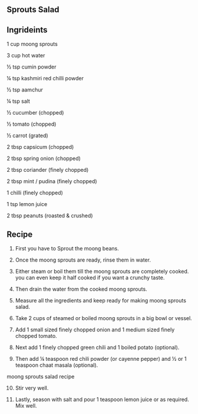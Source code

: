 ## Sprouts Salad
## Ingrideints
1 cup moong sprouts

3 cup hot water

½ tsp cumin powder

¼ tsp kashmiri red chilli powder

½ tsp aamchur

¼ tsp salt

½ cucumber (chopped)

½ tomato (chopped)

½ carrot (grated)

2 tbsp capsicum (chopped)

2 tbsp spring onion (chopped)

2 tbsp coriander (finely chopped)

2 tbsp mint / pudina (finely chopped)

1 chilli (finely chopped)

1 tsp lemon juice

2 tbsp peanuts (roasted & crushed)

## Recipe
<!--Itlaics-->
1. First you have to Sprout the moong beans.





2. Once the moong sprouts are ready, rinse them in water.


3. Either steam or boil them till the moong sprouts are completely cooked. you can even keep it half cooked if you want a crunchy taste.




4. Then drain the water from the cooked moong sprouts.


5. Measure all the ingredients and keep ready for making moong sprouts salad. 






6. Take 2 cups of steamed or boiled moong sprouts in a big bowl or vessel.

7. Add 1 small sized finely chopped onion and 1 medium sized finely chopped tomato.





8. Next add 1 finely chopped green chili and 1 boiled potato (optional).

9. Then add ¼ teaspoon red chili powder (or cayenne pepper) and ½ or 1 teaspoon chaat masala (optional).

 moong sprouts salad recipe



10. Stir very well.

11. Lastly, season with salt and pour 1 teaspoon lemon juice or as required. Mix well.
